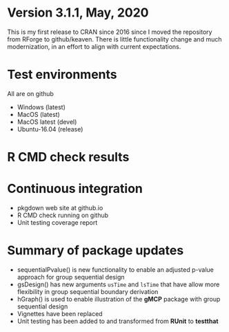 # Version 3.1.1, May, 2020

This is my first release to CRAN since 2016 since I moved the repository from RForge to github/keaven.
There is little functionality change and much modernization, in an effort to align with current expectations.

# Test environments

All are on github

- Windows (latest)
- MacOS (latest)
- MacOS latest (devel)
- Ubuntu-16.04 (release)

# R CMD check results


# Continuous integration
- pkgdown web site at github.io
- R CMD check running on github
- Unit testing coverage report

# Summary of package updates

- sequentialPvalue() is new functionality to enable an adjusted p-value approach for group sequential design
- gsDesign() has new arguments `usTime` and `lsTime` that have allow more flexibility in group sequential
boundary derivation
- hGraph() is used to enable illustration of the **gMCP** package with group sequential design
- Vignettes have been replaced
- Unit testing has been added to and transformed from **RUnit** to **testthat**
